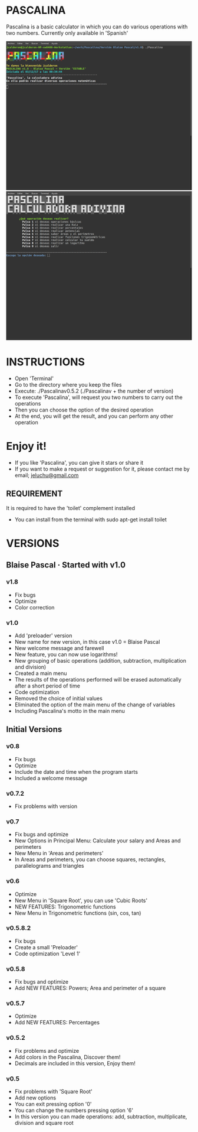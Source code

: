 # PASCALINA
Pascalina is a basic calculator in which you can do various operations with two numbers. Currently only available in 'Spanish'

![Icono GDM](./Fotos/Captura1.png)
![Icono GDM](./Fotos/Captura2.png)

# INSTRUCTIONS
- Open 'Terminal'
- Go to the directory where you keep the files
- Execute: ./Pascalinav0.5.2 (./Pascalinav + the number of version)
- To execute 'Pascalina', will request you two numbers to carry out the operations
- Then you can choose the option of the desired operation
- At the end, you will get the result, and you can perform any other operation

# Enjoy it!
- If you like 'Pascalina', you can give it stars or share it
- If you want to make a request or suggestion for it, please contact me by email; jeluchu@gmail.com

## REQUIREMENT
It is required to have the 'toilet' complement installed
- You can install from the terminal with sudo apt-get install toilet

# VERSIONS

## Blaise Pascal · Started with v1.0

### v1.8
- Fix bugs
- Optimize
- Color correction

### v1.0
- Add 'preloader' version
- New name for new version, in this case v1.0 = Blaise Pascal
- New welcome message and farewell
- New feature, you can now use logarithms!
- New grouping of basic operations (addition, subtraction, multiplication and division)
- Created a main menu
- The results of the operations performed will be erased automatically after a short period of time
- Code optimization
- Removed the choice of initial values
- Eliminated the option of the main menu of the change of variables
- Including Pascalina's motto in the main menu

## Initial Versions

### v0.8
- Fix bugs
- Optimize
- Include the date and time when the program starts
- Included a welcome message


### v0.7.2
- Fix problems with version

### v0.7
- Fix bugs and optimize
- New Options in Principal Menu: Calculate your salary and Areas and perimeters
- New Menu in 'Areas and perimeters'
- In Areas and perimeters, you can choose squares, rectangles, parallelograms and triangles

### v0.6
- Optimize
- New Menu in 'Square Root', you can use 'Cubic Roots'
- NEW FEATURES: Trigonometric functions
- New Menu in Trigonometric functions (sin, cos, tan)

### v0.5.8.2
- Fix bugs
- Create a small 'Preloader'
- Code optimization 'Level 1'

### v0.5.8
- Fix bugs and optimize
- Add NEW FEATURES: Powers; Area and perimeter of a square

### v0.5.7
- Optimize
- Add NEW FEATURES: Percentages

### v0.5.2
- Fix problems and optimize
- Add colors in the Pascalina, Discover them!
- Decimals are included in this version, Enjoy them!

### v0.5
- Fix problems with 'Square Root'
- Add new options
- You can exit pressing option '0'
- You can change the numbers pressing option '6'
- In this version you can made operations: add, subtraction, multiplicate, division and square root



